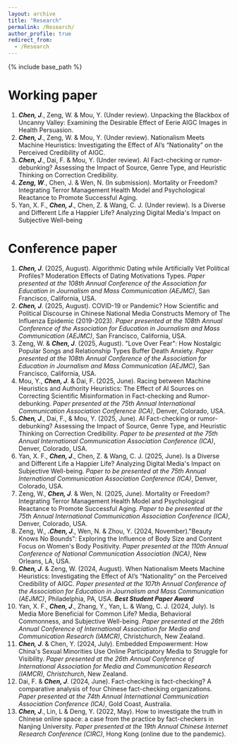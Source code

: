 ```yaml
---
layout: archive
title: "Research"
permalink: /Research/
author_profile: true
redirect_from:
  - /Research
---
```


{% include base_path %}


Working paper
======
1. ***Chen, J***., Zeng, W. & Mou, Y. (Under review). Unpacking the Blackbox of Uncanny Valley: Examining the Desirable Effect of Eerie AIGC Images in Health Persuasion.
2. ***Chen, J***., Zeng, W. & Mou, Y. (Under review). Nationalism Meets Machine Heuristics: Investigating the Effect of AI’s “Nationality” on the Perceived Credibility of AIGC.
3. ***Chen, J***., Dai, F. & Mou, Y. (Under review). AI Fact-checking or rumor-debunking? Assessing the Impact of Source, Genre Type, and Heuristic Thinking on Correction Credibility.
4. ***Zeng, W***., Chen, J. & Wen, N. (In submission). Mortality or Freedom? Integrating Terror Management Health Model and Psychological Reactance to Promote Successful Aging.
5. Yan, X. F., ***Chen, J***., Chen, Z. & Wang, C. J. (Under review). Is a Diverse and Different Life a Happier Life? Analyzing Digital Media's Impact on Subjective Well-being

Conference paper
======
1. ***Chen, J***. (2025, August). Algorithmic Dating while Artificially Vet Political Profiles? Moderation Effects of Dating Motivations Types. *Paper presented at the 108th Annual Conference of the Association for Education in Journalism and Mass Communication (AEJMC)*, San Francisco, California, USA.
2. ***Chen, J***. (2025, August). COVID-19 or Pandemic? How Scientific and Political Discourse in Chinese National Media Constructs Memory of The Influenza Epidemic (2019-2023). *Paper presented at the 108th Annual Conference of the Association for Education in Journalism and Mass Communication (AEJMC)*, San Francisco, California, USA.
3. Zeng, W. & ***Chen, J***. (2025, August). "Love Over Fear": How Nostalgic Popular Songs and Relationship Types Buffer Death Anxiety. *Paper presented at the 108th Annual Conference of the Association for Education in Journalism and Mass Communication (AEJMC)*, San Francisco, California, USA.
4. Mou, Y., ***Chen, J***. & Dai, F. (2025, June). Racing between Machine Heuristics and Authority Heuristics: The Effect of AI Sources on Correcting Scientific Misinformation in Fact-checking and Rumor-debunking. *Paper presented at the 75th Annual International Communication Association Conference (ICA)*, Denver, Colorado, USA.
5. ***Chen, J***., Dai, F., & Mou, Y. (2025, June). AI Fact-checking or rumor-debunking? Assessing the Impact of Source, Genre Type, and Heuristic Thinking on Correction Credibility. *Paper to be presented at the 75th Annual International Communication Association Conference (ICA)*, Denver, Colorado, USA.
6. Yan, X. F., ***Chen, J***., Chen, Z. & Wang, C. J. (2025, June). Is a Diverse and Different Life a Happier Life? Analyzing Digital Media's Impact on Subjective Well-being. *Paper to be presented at the 75th Annual International Communication Association Conference (ICA)*, Denver, Colorado, USA.
7. Zeng, W., ***Chen, J***. & Wen, N. (2025, June). Mortality or Freedom? Integrating Terror Management Health Model and Psychological Reactance to Promote Successful Aging. *Paper to be presented at the 75th Annual International Communication Association Conference (ICA)*, Denver, Colorado, USA.
8. Zeng, W., ***.Chen, J***., Wen, N. & Zhou, Y. (2024, November)."Beauty Knows No Bounds": Exploring the Influence of Body Size and Content Focus on Women's Body Positivity. *Paper presented at the 110th Annual Conference of National Communication Association (NCA)*, New Orleans, LA, USA.
9. ***Chen, J***. & Zeng, W. (2024, August). When Nationalism Meets Machine Heuristics: Investigating the Effect of AI’s “Nationality” on the Perceived Credibility of AIGC. *Paper presented at the 107th Annual Conference of the Association for Education in Journalism and Mass Communication (AEJMC)*, Philadelphia, PA, USA. ***Best Student Paper Award***
10. Yan, X. F., ***Chen, J***., Zhang, Y., Yan, L. & Wang, C. J. (2024, July). Is Media More Beneficial for Common Life? Media, Behavioral Commonness, and Subjective Well-being. *Paper presented at the 26th Annual Conference of International Association for Media and Communication Research (IAMCR)*, Christchurch, New Zealand.
11. ***Chen, J***. & Chen, Y. (2024, July). Embedded Empowerment: How China's Sexual Minorities Use Online Participatory Media to Struggle for Visibility. *Paper presented at the 26th Annual Conference of International Association for Media and Communication Research (IAMCR), Christchurch*, New Zealand.
12. Dai, F. & ***Chen, J***. (2024, June). Fact-checking is fact-checking? A comparative analysis of four Chinese fact-checking organizations. *Paper presented at the 74th Annual International Communication Association Conference (ICA)*, Gold Coast, Australia.
13. ***Chen, J***., Lin, L & Deng, Y. (2022, May). How to investigate the truth in Chinese online space: a case from the practice by fact-checkers in Nanjing University. *Paper presented at the 19th Annual Chinese Internet Research Conference (CIRC)*, Hong Kong (online due to the pandemic).

